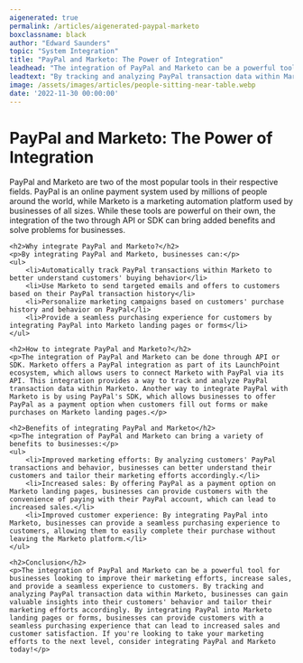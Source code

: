 ```yaml
---
aigenerated: true
permalink: /articles/aigenerated-paypal-marketo
boxclassname: black
author: "Edward Saunders"
topic: "System Integration"
title: "PayPal and Marketo: The Power of Integration"
leadhead: "The integration of PayPal and Marketo can be a powerful tool for businesses looking to improve their marketing efforts, increase sales, and provide a seamless experience to customers"
leadtext: "By tracking and analyzing PayPal transaction data within Marketo, businesses can gain valuable insights into their customers' behavior and tailor their marketing efforts accordingly. By integrating PayPal into Marketo landing pages or forms, businesses can provide customers with a seamless purchasing experience that can lead to increased sales and customer satisfaction. If you're looking to take your marketing efforts to the next level, consider integrating PayPal and Marketo today!"
image: /assets/images/articles/people-sitting-near-table.webp
date: '2022-11-30 00:00:00'
---
```

<div class="arttext">	<h1>PayPal and Marketo: The Power of Integration</h1>
	<p>PayPal and Marketo are two of the most popular tools in their respective fields. PayPal is an online payment system used by millions of people around the world, while Marketo is a marketing automation platform used by businesses of all sizes. While these tools are powerful on their own, the integration of the two through API or SDK can bring added benefits and solve problems for businesses.</p>

	<h2>Why integrate PayPal and Marketo?</h2>
	<p>By integrating PayPal and Marketo, businesses can:</p>
	<ul>
		<li>Automatically track PayPal transactions within Marketo to better understand customers' buying behavior</li>
		<li>Use Marketo to send targeted emails and offers to customers based on their PayPal transaction history</li>
		<li>Personalize marketing campaigns based on customers' purchase history and behavior on PayPal</li>
		<li>Provide a seamless purchasing experience for customers by integrating PayPal into Marketo landing pages or forms</li>
	</ul>

	<h2>How to integrate PayPal and Marketo?</h2>
	<p>The integration of PayPal and Marketo can be done through API or SDK. Marketo offers a PayPal integration as part of its LaunchPoint ecosystem, which allows users to connect Marketo with PayPal via its API. This integration provides a way to track and analyze PayPal transaction data within Marketo. Another way to integrate PayPal with Marketo is by using PayPal's SDK, which allows businesses to offer PayPal as a payment option when customers fill out forms or make purchases on Marketo landing pages.</p>

	<h2>Benefits of integrating PayPal and Marketo</h2>
	<p>The integration of PayPal and Marketo can bring a variety of benefits to businesses:</p>
	<ul>
		<li>Improved marketing efforts: By analyzing customers' PayPal transactions and behavior, businesses can better understand their customers and tailor their marketing efforts accordingly.</li>
		<li>Increased sales: By offering PayPal as a payment option on Marketo landing pages, businesses can provide customers with the convenience of paying with their PayPal account, which can lead to increased sales.</li>
		<li>Improved customer experience: By integrating PayPal into Marketo, businesses can provide a seamless purchasing experience to customers, allowing them to easily complete their purchase without leaving the Marketo platform.</li>
	</ul>

	<h2>Conclusion</h2>
	<p>The integration of PayPal and Marketo can be a powerful tool for businesses looking to improve their marketing efforts, increase sales, and provide a seamless experience to customers. By tracking and analyzing PayPal transaction data within Marketo, businesses can gain valuable insights into their customers' behavior and tailor their marketing efforts accordingly. By integrating PayPal into Marketo landing pages or forms, businesses can provide customers with a seamless purchasing experience that can lead to increased sales and customer satisfaction. If you're looking to take your marketing efforts to the next level, consider integrating PayPal and Marketo today!</p>
</div>